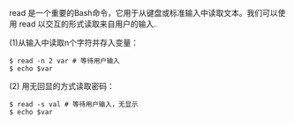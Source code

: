read 是一个重要的Bash命令，它用于从键盘或标准输入中读取文本。我们可以使用 read 以交互的形式读取来自用户的输入.

\(1\)从输入中读取n个字符并存入变量：

```
$ read -n 2 var # 等待用户输入
$ echo $var
```

\(2\) 用无回显的方式读取密码：

```
$ read -s val # 等待用户输入，无显示
$ echo $var
```



